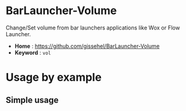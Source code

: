 ﻿# BarLauncher-Volume

Change/Set volume from bar launchers applications like Wox or Flow Launcher.

* **Home** : https://github.com/gissehel/BarLauncher-Volume
* **Keyword** : `vol`

# Usage by example


## Simple usage

